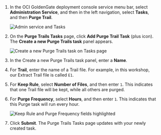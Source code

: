 <!--
    {
        "name":"Create a purge task",
        "description":"Create a purge task"
    }
-->
1.  In the OCI GoldenGate deployment console service menu bar, select **Administration Service**, and then in the left navigation, select **Tasks**, and then **Purge Trail**.

    ![Admin service and Tasks](https://oracle-livelabs.github.io/goldengate/ggs-common/purge/images/01-01-admin-tasks.png " ")

2.  On the **Purge Trails Tasks** page, click **Add Purge Trail Task** (plus icon). The **Create a new Purge Trails task** panel appears.

    ![Create a new Purge Trails task on Tasks page](https://oracle-livelabs.github.io/goldengate/ggs-common/purge/images/01-02-add-purge-trails-23ai.png " ")

3.  In the Create a new Purge Trails task panel, enter a **Name**.

4.  For **Trail**, enter the name of a Trail file. For example, in this workshop, our Extract Trail file is called `E1`.

5.  For **Keep Rule**, select **Number of Files**, and then enter `1`. This indicates that one Trail file will be kept, while all others are purged.

6.  For **Purge Frequency**, select **Hours**, and then enter `1`. This indicates that this Purge task will run every hour.

    ![Keep Rule and Purge Frequency fields highlighted](https://oracle-livelabs.github.io/goldengate/ggs-common/purge/images/01-06-purge-trails-task-23ai.png " ")

7.  Click **Submit**. The Purge Trails Tasks page updates with your newly created task.
